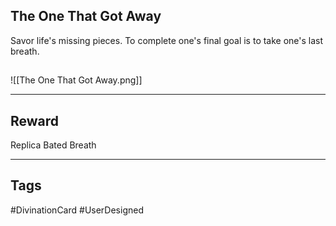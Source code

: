 ## The One That Got Away
Savor life's missing pieces.
To complete one's final goal
is to take one's last breath.
## 
![[The One That Got Away.png]]

---
## Reward
Replica Bated Breath

---
## Tags
#DivinationCard
#UserDesigned